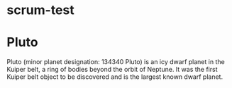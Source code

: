 # scrum-test

# Pluto

Pluto (minor planet designation: 134340 Pluto) is an icy dwarf planet in the Kuiper belt, a ring of bodies beyond the orbit of Neptune. It was the first Kuiper belt object to be discovered and is the largest known dwarf planet. 